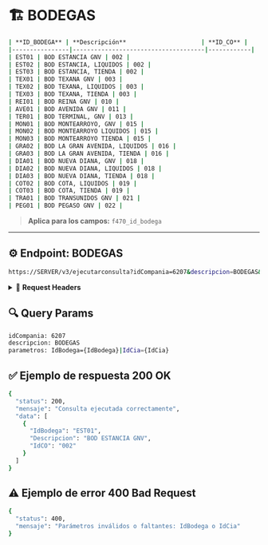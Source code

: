 # 🏗️ BODEGAS
```bash
| **ID_BODEGA** | **Descripción**                     | **ID_CO** |
|----------------|-------------------------------------|------------|
| EST01 | BOD ESTANCIA GNV | 002 |
| EST02 | BOD ESTANCIA, LIQUIDOS | 002 |
| EST03 | BOD ESTANCIA, TIENDA | 002 |
| TEX01 | BOD TEXANA GNV | 003 |
| TEX02 | BOD TEXANA, LIQUIDOS | 003 |
| TEX03 | BOD TEXANA, TIENDA | 003 |
| REI01 | BOD REINA GNV | 010 |
| AVE01 | BOD AVENIDA GNV | 011 |
| TER01 | BOD TERMINAL, GNV | 013 |
| MON01 | BOD MONTEARROYO, GNV | 015 |
| MON02 | BOD MONTEARROYO LIQUIDOS | 015 |
| MON03 | BOD MONTEARROYO TIENDA | 015 |
| GRA02 | BOD LA GRAN AVENIDA, LIQUIDOS | 016 |
| GRA03 | BOD LA GRAN AVENIDA, TIENDA | 016 |
| DIA01 | BOD NUEVA DIANA, GNV | 018 |
| DIA02 | BOD NUEVA DIANA, LIQUIDOS | 018 |
| DIA03 | BOD NUEVA DIANA, TIENDA | 018 |
| COT02 | BOD COTA, LIQUIDOS | 019 |
| COT03 | BOD COTA, TIENDA | 019 |
| TRA01 | BOD TRANSUNIDOS GNV | 021 |
| PEG01 | BOD PEGASO GNV | 022 |
```

> **Aplica para los campos:** `f470_id_bodega`

---

## ⚙️ Endpoint: **BODEGAS**

```bash
https://SERVER/v3/ejecutarconsulta?idCompania=6207&descripcion=BODEGAS&parametros=IdBodega={IdBodega}|IdCia={IdCia}
```

<details> <summary>🧾 <strong>Request Headers</strong></summary>
Key: XXXXXXXXXXXXXXXXXXXXXXXXXXXXXXX
Token: WSXWSXWSXWSXWSXWSXWSXWSXWSXWS

</details>

## 🔍 Query Params
```bash
idCompania: 6207
descripcion: BODEGAS
parametros: IdBodega={IdBodega}|IdCia={IdCia}
```

## ✅ Ejemplo de respuesta 200 OK
```bash
{
  "status": 200,
  "mensaje": "Consulta ejecutada correctamente",
  "data": [
    {
      "IdBodega": "EST01",
      "Descripcion": "BOD ESTANCIA GNV",
      "IdCO": "002"
    }
  ]
}
```
## ⚠️ Ejemplo de error 400 Bad Request
```bash
{
  "status": 400,
  "mensaje": "Parámetros inválidos o faltantes: IdBodega o IdCia"
}
```